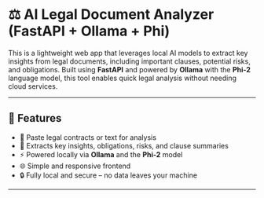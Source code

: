 # ⚖️ AI Legal Document Analyzer (FastAPI + Ollama + Phi)

This is a lightweight web app that leverages local AI models to extract key insights from legal documents, including important clauses, potential risks, and obligations. Built using **FastAPI** and powered by **Ollama** with the **Phi-2** language model, this tool enables quick legal analysis without needing cloud services.

---

## 🚀 Features

- 📄 Paste legal contracts or text for analysis
- 🧠 Extracts key insights, obligations, risks, and clause summaries
- ⚡ Powered locally via **Ollama** and the **Phi-2** model
- 🌐 Simple and responsive frontend
- 🔒 Fully local and secure – no data leaves your machine

---


